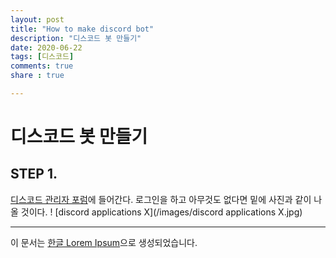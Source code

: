 ```yaml
---
layout: post
title: "How to make discord bot"
description: "디스코드 봇 만들기"
date: 2020-06-22
tags: [디스코드]
comments: true
share : true

---
```

# 디스코드 봇 만들기
## STEP 1.

[디스코드 관리자 포럼](https://discord.com/developers/applications)에 들어간다.
로그인을 하고 아무것도 없다면 밑에 사진과 같이 나올 것이다.
! [discord applications X](/images/discord applications X.jpg)

--- 

이 문서는 [한글 Lorem Ipsum](http://guny.kr/stuff/klorem/)으로 생성되었습니다.
